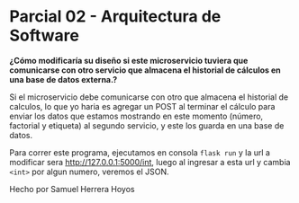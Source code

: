 # Parcial 02 - Arquitectura de Software

 **¿Cómo modificaría su diseño si este microservicio tuviera que comunicarse con otro servicio que almacena el historial de cálculos en una base de datos externa.?**

Si el microservicio debe comunicarse con otro que almacena el historial de calculos, lo que yo haria es agregar un POST al terminar el cálculo para enviar los datos que estamos mostrando en este momento (número, factorial y etiqueta) al segundo servicio, y este los guarda en una base de datos.

Para correr este programa, ejecutamos en consola ``flask run`` y la url a modificar sera http://127.0.0.1:5000/int, luego al ingresar a esta url y cambia ``<int>`` por algun numero, veremos el JSON.

Hecho por Samuel Herrera Hoyos

